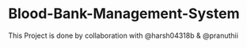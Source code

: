 # Blood-Bank-Management-System
This Project is done by collaboration with @harsh04318b & @pranuthii
